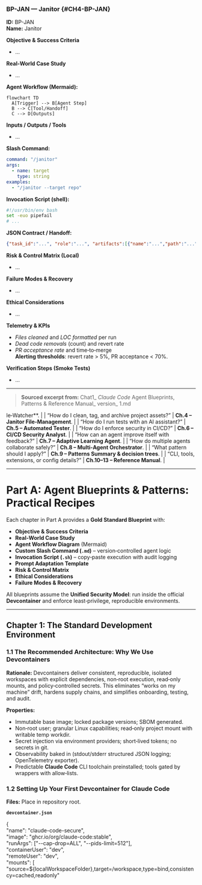 ### BP-JAN — Janitor {#CH4-BP-JAN}

**ID:** BP-JAN  
**Name:** Janitor

**Objective & Success Criteria**  
- …

**Real-World Case Study**  
- …

**Agent Workflow (Mermaid):**
```mermaid
flowchart TD
  A[Trigger] --> B[Agent Step]
  B --> C[Tool/Handoff]
  C --> D[Outputs]
```

**Inputs / Outputs / Tools**  
- …

**Slash Command:**
```yaml
command: "/janitor"
args:
  - name: target
    type: string
examples:
  - "/janitor --target repo"
```

**Invocation Script (shell):**
```bash
#!/usr/bin/env bash
set -euo pipefail
# ...
```

**JSON Contract / Handoff:**
```json
{"task_id":"...", "role":"...", "artifacts":[{"name":"...","path":"..."}], "evidence":["..."], "status":"planned"}
```

**Risk & Control Matrix (Local)**  
- …

**Failure Modes & Recovery**  
- …

**Ethical Considerations**  
- …

**Telemetry & KPIs**  
- *Files cleaned* and *LOC formatted* per run  
- *Dead code removals* (count) and revert rate  
- *PR acceptance rate* and time‑to‑merge  
**Alerting thresholds**: revert rate > 5%, PR acceptance < 70%.

**Verification Steps (Smoke Tests)**  
- …


---

> **Sourced excerpt from:** Chat1_ _Claude Code_ Agent Blueprints, Patterns & Reference Manual_ version_ 1.md

le‑Watcher**. |
| “How do I clean, tag, and archive project assets?” | **Ch.4 – Janitor File‑Management**. |
| “How do I run tests with an AI assistant?” | **Ch.5 – Automated Tester**. |
| “How do I enforce security in CI/CD?” | **Ch.6 – CI/CD Security Analyst**. |
| “How can an agent improve itself with feedback?” | **Ch.7 – Adaptive Learning Agent**. |
| “How do multiple agents collaborate safely?” | **Ch.8 – Multi‑Agent Orchestrator**. |
| “What pattern should I apply?” | **Ch.9 – Patterns Summary & decision trees**. |
| “CLI, tools, extensions, or config details?” | **Ch.10–13 – Reference Manual**. |

---

# **Part A: Agent Blueprints & Patterns: Practical Recipes**

Each chapter in Part A provides a **Gold Standard Blueprint** with:

* **Objective & Success Criteria**  
* **Real‑World Case Study**  
* **Agent Workflow Diagram** (Mermaid)  
* **Custom Slash Command (`.md`)** – version‑controlled agent logic  
* **Invocation Script (`.sh`)** – copy‑paste execution with audit logging  
* **Prompt Adaptation Template**  
* **Risk & Control Matrix**  
* **Ethical Considerations**  
* **Failure Modes & Recovery**

All blueprints assume the **Unified Security Model**: run inside the official **Devcontainer** and enforce least‑privilege, reproducible environments.

---

## **Chapter 1: The Standard Development Environment**

### **1.1 The Recommended Architecture: Why We Use Devcontainers**

**Rationale:** Devcontainers deliver consistent, reproducible, isolated workspaces with explicit dependencies, non‑root execution, read‑only mounts, and policy‑controlled secrets. This eliminates “works on my machine” drift, hardens supply chains, and simplifies onboarding, testing, and audit.

**Properties:**

* Immutable base image; locked package versions; SBOM generated.  
* Non‑root user; granular Linux capabilities; read‑only project mount with writable temp workdir.  
* Secret injection via environment providers; short‑lived tokens; no secrets in git.  
* Observability baked in (stdout/stderr structured JSON logging; OpenTelemetry exporter).  
* Predictable **Claude Code** CLI toolchain preinstalled; tools gated by wrappers with allow‑lists.

### **1.2 Setting Up Your First Devcontainer for Claude Code**

**Files:** Place in repository root.

**`devcontainer.json`**

{  
"name": "claude-code-secure",  
"image": "ghcr.io/org/claude-code:stable",  
"runArgs": \["--cap-drop=ALL", "--pids-limit=512"\],  
"containerUser": "dev",  
"remoteUser": "dev",  
"mounts": \[  
"source=${localWorkspaceFolder},target=/workspace,type=bind,consistency=cached,readonly"
